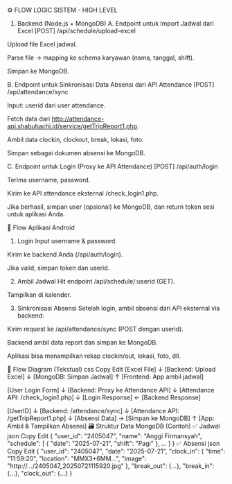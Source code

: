 ⚙️ FLOW LOGIC SISTEM - HIGH LEVEL
1. Backend (Node.js + MongoDB)
A. Endpoint untuk Import Jadwal dari Excel
[POST] /api/schedule/upload-excel

Upload file Excel jadwal.

Parse file → mapping ke schema karyawan (nama, tanggal, shift).

Simpan ke MongoDB.

B. Endpoint untuk Sinkronisasi Data Absensi dari API Attendance
[POST] /api/attendance/sync

Input: userid dari user attendance.

Fetch data dari http://attendance-api.shabuhachi.id/service/getTripReport1.php.

Ambil data clockin, clockout, break, lokasi, foto.

Simpan sebagai dokumen absensi ke MongoDB.

C. Endpoint untuk Login (Proxy ke API Attendance)
[POST] /api/auth/login

Terima username, password.

Kirim ke API attendance eksternal /check_login1.php.

Jika berhasil, simpan user (opsional) ke MongoDB, dan return token sesi untuk aplikasi Anda.

📱 Flow Aplikasi Android
1. Login
Input username & password.

Kirim ke backend Anda (/api/auth/login).

Jika valid, simpan token dan userid.

2. Ambil Jadwal
Hit endpoint /api/schedule/:userid (GET).

Tampilkan di kalender.

3. Sinkronisasi Absensi
Setelah login, ambil absensi dari API eksternal via backend:

Kirim request ke /api/attendance/sync (POST dengan userid).

Backend ambil data report dan simpan ke MongoDB.

Aplikasi bisa menampilkan rekap clockin/out, lokasi, foto, dll.

🧩 Flow Diagram (Tekstual)
css
Copy
Edit
[Excel File] 
    ↓
[Backend: Upload Excel]
    ↓
[MongoDB: Simpan Jadwal]
    ↑
[Frontend: App ambil jadwal]

[User Login Form]
    ↓
[Backend: Proxy ke Attendance API]
    ↓
[Attendance API: /check_login1.php]
    ↓
[Login Response] ← [Backend Response]

[UserID] 
    ↓
[Backend: /attendance/sync]
    ↓
[Attendance API: /getTripReport1.php]
    ↓
[Absensi Data] → [Simpan ke MongoDB]
    ↑
[App: Ambil & Tampilkan Absensi]
🗃️ Struktur Data MongoDB (Contoh)
✅ Jadwal
json
Copy
Edit
{
  "user_id": "2405047",
  "name": "Anggi Firmansyah",
  "schedule": [
    {
      "date": "2025-07-21",
      "shift": "Pagi"
    },
    ...
  ]
}
✅ Absensi
json
Copy
Edit
{
  "user_id": "2405047",
  "date": "2025-07-21",
  "clock_in": {
    "time": "11:59:20",
    "location": "MMX3+6MM...",
    "image": "http://.../2405047_20250721115920.jpg"
  },
  "break_out": {...},
  "break_in": {...},
  "clock_out": {...}
}